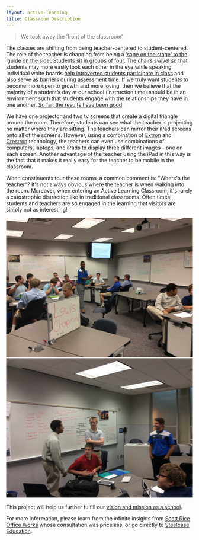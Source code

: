 ```yaml
---
layout: active-learning
title: Classroom Description
---
```



<blockquote>We took away the ‘front of the classroom’.</blockquote>  

The classes are shifting from being teacher-centered to student-centered. The role of the teacher is changing from being a [‘sage on the stage’ to the ‘guide on the side’](http://steam.rockhursths.edu/2016/04/11/Sage-on-the-stage-to-Guide-on-the-Side.html). Students [sit in groups of four](http://steam.rockhursths.edu/2015/09/07/Three-Weeks-In.html). The chairs swivel so that students may more easily look each other in the eye while speaking. Individual white boards [help introverted students participate in class](http://steam.rockhursths.edu/2015/09/17/Reflecting-on-Student-Whiteboards.html) and also serve as barriers during assessment time. If we truly want students to become more open to growth and more loving, then we believe that the majority of a student’s day at our school (instruction time) should be in an environment such that students engage with the relationships they have in one another. [So far, the results have been good](http://steam.rockhursths.edu/2016/05/09/Perceptions-of-the-Active-Learning-Classrooms.html).  

We have one projector and two tv screens that create a digital triangle around the room. Therefore, students can see what the teacher is projecting no matter where they are sitting. The teachers can mirror their iPad screens onto all of the screens. However, using a combination of [Extron](http://www.extron.com/) and [Crestron](https://www.crestron.com/) technology, the teachers can even use combinations of computers, laptops, and iPads to display three different images - one on each screen. Another advantage of the teacher using the iPad in this way is the fact that it makes it really easy for the teacher to be mobile in the classroom. 

When constinuents tour these rooms, a common comment is: "Where's the teacher"? It's not always obvious where the teacher is when walking into the room. Moreover, when entering an Active Learning Classroom, it's rarely a catostrophic distraction like in traditional classrooms. Often times, students and teachers are so engaged in the learning that visitors are simply not as interesting!
 
 <div class="flex-wrapper">
  <img src="/img/Room312.JPG">
  <img src="/img/StandingandSitting.JPG">
</div>


This project will help us further fulfill our [vision and mission as a school](https://www.rockhursths.edu/pages/about-us/school-information/about-us---school-information---mission-and-vision).


For more information, please learn from the infinite insights from [Scott Rice Office Works](http://www.scottrice.com/) whose consultation was priceless, or go directly to [Steelcase Education](https://www.steelcase.com/discover/information/education/).
